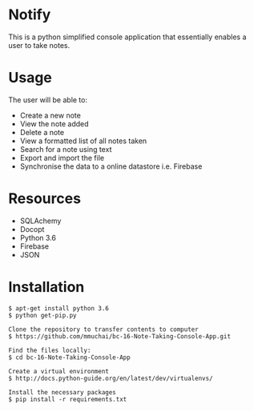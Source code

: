 # Notify

This is a python simplified console application that essentially enables a user to take notes.
# Usage
The user will be able to:
  - Create a new note
  - View the note added
  - Delete a note
  - View a formatted list of all notes taken
  - Search for a note using text
  - Export and import the file
  - Synchronise the data to a online datastore i.e. Firebase
# Resources
  - SQLAchemy
  - Docopt
  - Python 3.6
  - Firebase
  - JSON
# Installation
    $ apt-get install python 3.6
    $ python get-pip.py

    Clone the repository to transfer contents to computer
    $ https://github.com/mmuchai/bc-16-Note-Taking-Console-App.git
 
    Find the files locally:
    $ cd bc-16-Note-Taking-Console-App

    Create a virtual environment 
    $ http://docs.python-guide.org/en/latest/dev/virtualenvs/

    Install the necessary packages
    $ pip install -r requirements.txt
